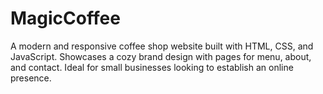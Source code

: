 # MagicCoffee
A modern and responsive coffee shop website built with HTML, CSS, and JavaScript. Showcases a cozy brand design with pages for menu, about, and contact. Ideal for small businesses looking to establish an online presence.
